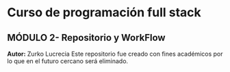 # Curso de programación full stack
## MÓDULO 2- Repositorio y WorkFlow
**Autor:** Zurko Lucrecia
Este repositorio fue creado con fines académicos por lo que en el futuro cercano será eliminado.
